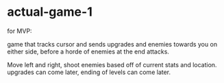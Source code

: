 # actual-game-1

for MVP:

game that tracks cursor and sends upgrades and enemies towards you on either side, before a horde of enemies at the end attacks. 

Move left and right, shoot enemies based off of current stats and location. upgrades can come later, ending of levels can come later.
